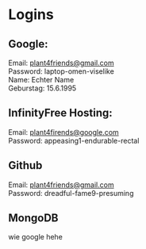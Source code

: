 # Logins

## Google:

Email: plant4friends@gmail.com \
Password: laptop-omen-viselike \
Name: Echter Name \
Geburstag: 15.6.1995

## InfinityFree Hosting:
Email: plant4firends@google.com \
Password: appeasing1-endurable-rectal


## Github
Email:  plant4friends@gmail.com \
Password: dreadful-fame9-presuming

## MongoDB
wie google hehe
